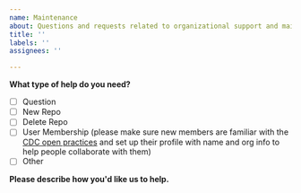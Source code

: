 ```yaml
---
name: Maintenance
about: Questions and requests related to organizational support and maintenance
title: ''
labels: ''
assignees: ''

---
```


**What type of help do you need?**

* [ ] Question
* [ ] New Repo
* [ ] Delete Repo
* [ ] User Membership (please make sure new members are familiar with the [CDC open practices](https://github.com/CDCgov/template/blob/master/open_practices.md#profile-setup) and set up their profile with name and org info to help people collaborate with them)
* [ ] Other

**Please describe how you'd like us to help.**
